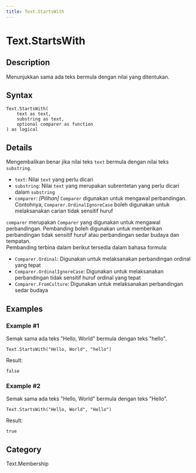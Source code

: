 ```yaml
---
title: Text.StartsWith
---
```


# Text.StartsWith


## Description

Menunjukkan sama ada teks bermula dengan nilai yang ditentukan.


## Syntax

```powerquery
Text.StartsWith(
    text as text,
    substring as text,
    optional comparer as function
) as logical
```


## Details

Mengembalikan benar jika nilai teks <code>text</code> bermula dengan nilai teks <code>substring</code>.      <ul>        <li><code>text</code>: <i></i> Nilai <code>text</code> yang perlu dicari</li>        <li><code>substring</code>: <i></i> Nilai <code>text</code> yang merupakan subrentetan yang perlu dicari dalam <code>substring</code></li>        <li><code>comparer</code>: <i>[Pilihan]</i> <code>Comparer</code> digunakan untuk mengawal perbandingan. Contohnya, <code>Comparer.OrdinalIgnoreCase</code> boleh digunakan untuk melaksanakan carian tidak sensitif huruf</li>      </ul>      <div>        <code>comparer</code> merupakan <code>Comparer</code> yang digunakan untuk mengawal perbandingan. Pembanding boleh digunakan untuk memberikan perbandingan tidak sensitif huruf atau perbandingan sedar budaya dan tempatan.      </div>      <div>        Pembanding terbina dalam berikut tersedia dalam bahasa formula:      </div>      <ul>        <li><code>Comparer.Ordinal</code>: Digunakan untuk melaksanakan perbandingan ordinal yang tepat</li>        <li><code>Comparer.OrdinalIgnoreCase</code>: Digunakan untuk melaksanakan perbandingan tidak sensitif huruf ordinal yang tepat</li>        <li> <code>Comparer.FromCulture</code>: Digunakan untuk melaksanakan perbandingan sedar budaya</li>      </ul>


## Examples

### Example #1 
Semak sama ada teks &#34;Hello, World&#34; bermula dengan teks &#34;hello&#34;.
```powerquery
Text.StartsWith("Hello, World", "hello")
```

Result: 
```powerquery
false
```


### Example #2 
Semak sama ada teks &#34;Hello, World&#34; bermula dengan teks &#34;Hello&#34;.
```powerquery
Text.StartsWith("Hello, World", "Hello")
```

Result: 
```powerquery
true
```




## Category
Text.Membership
